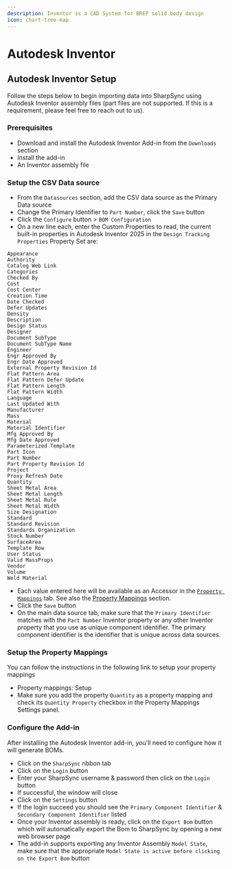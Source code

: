 ```yaml
---
description: Inventor is a CAD System for BREP solid body design
icon: chart-tree-map
---
```


# Autodesk Inventor

## Autodesk Inventor Setup

Follow the steps below to begin importing data into SharpSync using Autodesk Inventor assembly files (part files are not supported. If this is a requirement, please feel free to reach out to us).

### Prerequisites

* Download and install the Autodesk Inventor Add-in from the `Downloads` section
* Install the add-in
* An Inventor assembly file

### Setup the CSV Data source

* From the `Datasources` section, add the CSV data  source as the Primary Data source
* Change the Primary Identifier to `Part Number`, click the `Save` button
* Click the `Configure` button > `BOM Configuration`
* On a new line each, enter the Custom Properties to read, the current built-in properties in Autodesk Inventor 2025 in the `Design Tracking Properties` Property Set are:



```
Appearance
Authority
Catalog Web Link
Categories
Checked By
Cost
Cost Center
Creation Time
Date Checked
Defer Updates
Density
Description
Design Status
Designer
Document SubType
Document SubType Name
Engineer
Engr Approved By
Engr Date Approved
External Property Revision Id
Flat Pattern Area
Flat Pattern Defer Update
Flat Pattern Length
Flat Pattern Width
Language
Last Updated With
Manufacturer
Mass
Material
Material Identifier
Mfg Approved By
Mfg Date Approved
Parameterized Template
Part Icon
Part Number
Part Property Revision Id
Project
Proxy Refresh Date
Quantity
Sheet Metal Area
Sheet Metal Length
Sheet Metal Rule
Sheet Metal Width
Size Designation
Standard
Standard Revision
Standards Organization
Stock Number
SurfaceArea
Template Row
User Status
Valid MassProps
Vendor
Volume
Weld Material
```

* Each value entered here will be available as an Accessor in the [`Property Mappings`](../fundamentals/property-mappings/) tab. See also the [Property Mappings](../fundamentals/property-mappings/) section.
* Click the `Save` button
* On the main data source tab, make sure that the `Primary Identifier` matches with the `Part Number` Inventor property or any other Inventor property that you use as unique component identifier. The primary component identifier is the identifier that is unique across data sources.

### Setup the Property Mappings

You can follow the instructions in the following link to setup your property mappings

* Property mappings: Setup
* Make sure you add the property `Quantity` as a property mapping and check its `Quantity Property` checkbox in the Property Mappings Settings panel.

### Configure the Add-in

After installing the Autodesk Inventor add-in, you'll need to configure how it will generate BOMs.

* Click on the `SharpSync` ribbon tab
* Click on the `Login` button
* Enter your SharpSync username & password then click on the `Login` button
* If successful, the window will close
* Click on the `Settings` button
* If the login succeed you should see the `Primary Component Identifier` & `Secondary Component Identifier` listed
* Once your Inventor assembly is ready, click on the `Export Bom` button which will automatically export the Bom to SharpSync by opening a new web browser page
* The add-in supports exporting any Inventor Assembly `Model State`, make sure that the appropriate `Model State is active before clicking on the Export Bom` button
